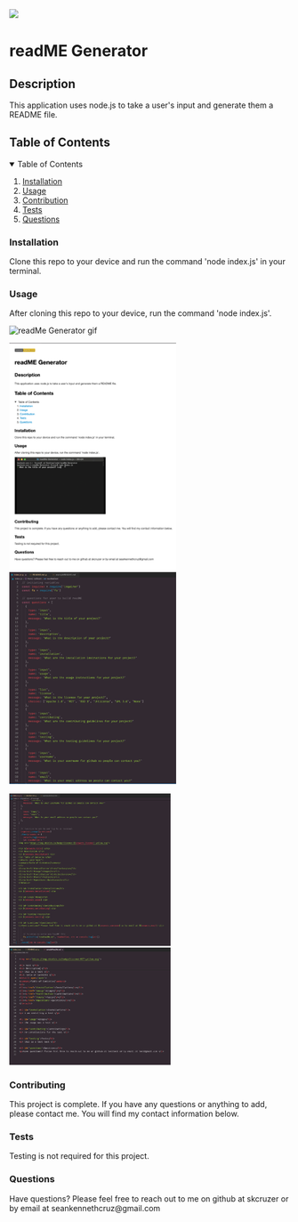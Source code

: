 
<img src='https://img.shields.io/badge/License-Apache 2.0-yellow.svg'>

<h1> readME Generator </h1>
<h2> Description </h2>
<p> This application uses node.js to take a user's input and generate them a README file. </p>
<h2> Table of Contents </h2>
<details open='open'>
<summary>Table of Contents</summary>
<ol>
<li><a href='#installation'>Installation</a></li>
<li><a href='#usage'>Usage</a></li>
<li><a href='#contribution'>Contribution</a></li>
<li><a href='#tests'>Tests</a></li>
<li><a href='#questions'>Questions</a></li>
</details>

<h3 id='installation'>Installation</h3>
<p> Clone this repo to your device and run the command 'node index.js' in your terminal. </p>

<h3 id='usage'>Usage</h3>
<p> After cloning this repo to your device, run the command 'node index.js'. </p>
<p><img src='./utils/readMeGeneratorDemo.gif' alt='readMe Generator gif'></p>
<p>
<img src='./utils/readMeSS4.png' alt='image of index.js' width='300px'>
<img src='./utils/readMeSS1.png' alt='image of index.js' width='300px'>
</p>
<p>
<img src='./utils/readMeSS2.png' alt='image of index.js' width='290px'>
<img src='./utils/readMeSS3.png' alt='image of index.js' width='290px'>
</p>

<h3 id='contributing'>Contributing</h3>
<p> This project is complete. If you have any questions or anything to add, please contact me. You will find my contact information below. </p>

<h3 id='testing'>Tests</h3>
<p> Testing is not required for this project.  </p>

<h3 id='questions'>Questions</h3>
<p>Have questions? Please feel free to reach out to me on github at skcruzer or by email at seankennethcruz@gmail.com </p>
    
